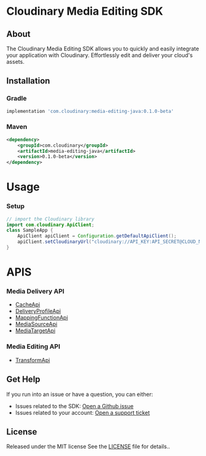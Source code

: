 Cloudinary Media Editing SDK
=========================
## About
The Cloudinary Media Editing SDK allows you to quickly and easily integrate your application with Cloudinary.
Effortlessly edit and deliver your cloud's assets.

## Installation
### Gradle
```groovy
implementation 'com.cloudinary:media-editing-java:0.1.0-beta'
```
### Maven
```xml
<dependency>
    <groupId>com.cloudinary</groupId>
    <artifactId>media-editing-java</artifactId>
    <version>0.1.0-beta</version>
</dependency>
```
# Usage
### Setup
```java
// import the Cloudinary library
import com.cloudinary.ApiClient;
class SampleApp {
    ApiClient apiClient = Configuration.getDefaultApiClient();
    apiClient.setCloudinaryUrl("cloudinary://API_KEY:API_SECRET@CLOUD_NAME");
}
```

# APIS
### Media Delivery API
* [CacheApi](https://github.com/cloudinary/media-delivery-api-java/blob/main/docs/CacheApi.md)
* [DeliveryProfileApi](https://github.com/cloudinary/media-delivery-api-java/blob/docs/DeliveryProfileApi.md)
* [MappingFunctionApi](https://github.com/cloudinary/media-delivery-api-java/blob/main/docs/MappingFunctionApi.md)
* [MediaSourceApi](https://github.com/cloudinary/media-delivery-api-java/blob/main/docs/MediaSourceApi.md)
* [MediaTargetApi](https://github.com/cloudinary/media-delivery-api-java/blob/main/docs/MediaTargetApi.md)

### Media Editing API
* [TransformApi](https://github.com/cloudinary/media-editing-api-java/blob/main/docs/TransformApi.md)

## Get Help
If you run into an issue or have a question, you can either:
- Issues related to the SDK: [Open a Github issue](https://github.com/cloudinary/media-editing-java/issues)
- Issues related to your account: [Open a support ticket](https://cloudinary.com/contact)

## License
Released under the MIT license See the [LICENSE](https://github.com/cloudinary/media-editing-java/blob/main/LICENSE) file for details..